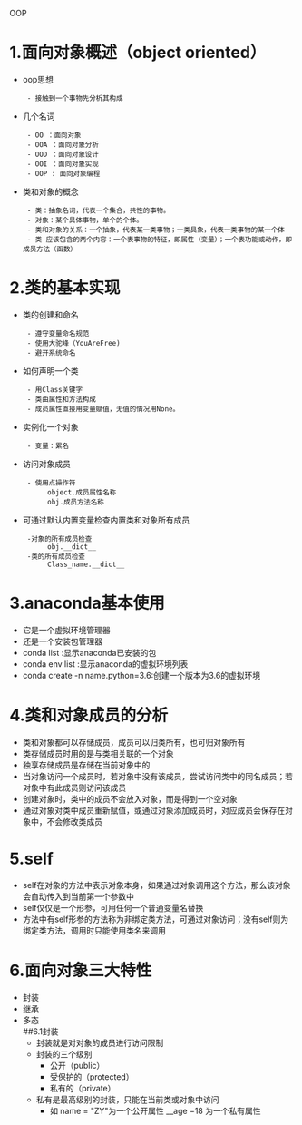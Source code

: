 OOP
# 1.面向对象概述（object oriented）
  - oop思想
  
         - 接触到一个事物先分析其构成
  - 几个名词

         - OO ：面向对象  
         - OOA ：面向对象分析
         - OOD ：面向对象设计
         - OOI ：面向对象实现
         - OOP : 面向对象编程
  - 类和对象的概念
  
         - 类：抽象名词，代表一个集合，共性的事物。
         - 对象：某个具体事物，单个的个体。
         - 类和对象的关系：一个抽象，代表某一类事物；一类具象，代表一类事物的某一个体
         - 类 应该包含的两个内容：一个表事物的特征，即属性（变量）；一个表功能或动作，即成员方法（函数）
# 2.类的基本实现
  - 类的创建和命名 
         
         - 遵守变量命名规范
         - 使用大驼峰（YouAreFree)
         - 避开系统命名
    
  - 如何声明一个类
         
         - 用Class关键字
         - 类由属性和方法构成
         - 成员属性直接用变量赋值，无值的情况用None。
  - 实例化一个对象
       
         - 变量：累名
  - 访问对象成员
         
         - 使用点操作符
              object.成员属性名称
              obj.成员方法名称
  - 可通过默认内置变量检查内置类和对象所有成员
         
         -对象的所有成员检查
              obj.__dict__
         -类的所有成员检查
              Class_name.__dict__
# 3.anaconda基本使用
  - 它是一个虚拟环境管理器
  - 还是一个安装包管理器
  - conda list :显示anaconda已安装的包
  - conda env list :显示anaconda的虚拟环境列表
  - conda create -n name.python=3.6:创建一个版本为3.6的虚拟环境
# 4.类和对象成员的分析
  - 类和对象都可以存储成员，成员可以归类所有，也可归对象所有
  - 类存储成员时用的是与类相关联的一个对象
  - 独享存储成员是存储在当前对象中的
  - 当对象访问一个成员时，若对象中没有该成员，尝试访问类中的同名成员；若对象中有此成员则访问该成员
  - 创建对象时，类中的成员不会放入对象，而是得到一个空对象
  - 通过对象对类中成员重新赋值，或通过对象添加成员时，对应成员会保存在对象中，不会修改类成员
 # 5.self
   - self在对象的方法中表示对象本身，如果通过对象调用这个方法，那么该对象会自动传入到当前第一个参数中
   - self仅仅是一个形参，可用任何一个普通变量名替换
   - 方法中有self形参的方法称为非绑定类方法，可通过对象访问；没有self则为绑定类方法，调用时只能使用类名来调用
 # 6.面向对象三大特性
   - 封装
   - 继承
   - 多态       
   ##6.1封装
     - 封装就是对对象的成员进行访问限制
     - 封装的三个级别
       - 公开（public）
       - 受保护的（protected）
       - 私有的（private）
     - 私有是最高级别的封装，只能在当前类或对象中访问
       - 如 name = "ZY"为一个公开属性
            __age =18   为一个私有属性